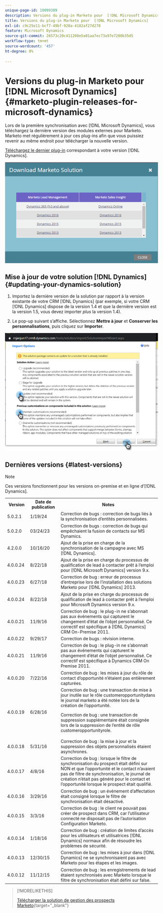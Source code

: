 ```yaml
---
unique-page-id: 10099389
description: Versions du plug-in Marketo pour  [!DNL Microsoft Dynamics]  - Documentation de Marketo - Documentation du produit
title: Versions du plug-in Marketo pour  [!DNL Microsoft Dynamics]
exl-id: c9c25e11-bcf7-49bf-920a-4182af27d278
feature: Microsoft Dynamics
source-git-commit: 26573c20c411208e5a01aa7ec73a97e7208b35d5
workflow-type: tm+mt
source-wordcount: '457'
ht-degree: 0%

---
```


# Versions du plug-in Marketo pour [!DNL Microsoft Dynamics] {#marketo-plugin-releases-for-microsoft-dynamics}

Lors de la première synchronisation avec [!DNL Microsoft Dynamics], vous téléchargez la dernière version des modules externes pour Marketo. Marketo met régulièrement à jour ces plug-ins afin que vous puissiez revenir au même endroit pour télécharger la nouvelle version.

[Téléchargez le dernier plug-in](/help/marketo/product-docs/crm-sync/microsoft-dynamics-sync/sync-setup/download-the-marketo-lead-management-solution.md) correspondant à votre version [!DNL Dynamics].

![](assets/marketo-plugin-releases-for-microsoft-dynamics-1.png)

## Mise à jour de votre solution [!DNL Dynamics] {#updating-your-dynamics-solution}

1. Importez la dernière version de la solution par rapport à la version existante de votre CRM [!DNL Dynamics] (par exemple, si votre CRM [!DNL Dynamics] dispose de la version 1.4 et que la dernière version est la version 1.5, vous devez importer _plus_ la version 1.4).

1. Le pop-up suivant s’affiche. Sélectionnez **Mettre à jour** et **Conserver les personnalisations**, puis cliquez sur **Importer**.

![](assets/marketo-plugin-releases-for-microsoft-dynamics-2.png)

## Dernières versions {#latest-versions}

>[!NOTE]
>
>Ces versions fonctionnent pour les versions on-premise et en ligne d’[!DNL Dynamics].

<table>
 <tbody>
  <tr>
   <th style="width:15%">Version</th>
   <th style="width:20%">Date de publication</th>
   <th style="width:65%">Notes</th>
  </tr>
  <tr>
   <td>5.0.2.1</td>
   <td>1/19/24</td>
   <td>Correction de bugs : correction de bugs liés à la synchronisation d’entités personnalisées.</td>
  </tr>
  <tr>
   <td>5.0.2.0</td>
   <td>03/24/23</td>
   <td>Correction de bugs : correction de bugs qui empêchaient la fusion de contacts sur MS Dynamics.</td>
  </tr>
  <tr>
   <td colspan="1">4.2.0.0</td>
   <td colspan="1">10/16/20</td>
   <td colspan="1">Ajout de la prise en charge de la synchronisation de la campagne avec MS [!DNL Dynamics].</td>
  </tr>
  <tr>
   <td colspan="1">4.0.0.24</td>
   <td colspan="1">8/22/18</td>
   <td colspan="1">Ajout de la prise en charge du processus de qualification de lead à contacter prêt à l’emploi pour [!DNL Microsoft Dynamics] version 9.x.</td>
  </tr>
  <tr>
   <td colspan="1">4.0.0.23</td>
   <td colspan="1">6/27/18</td>
   <td colspan="1">Correction de bug : erreur de processus d’entreprise lors de l’installation des solutions Marketo pour [!DNL Dynamics] 2013.</td>
  </tr>
  <tr>
   <td>4.0.0.24</td>
   <td>8/22/18</td>
   <td>Ajout de la prise en charge du processus de qualification de lead à contacter prêt à l’emploi pour Microsoft Dynamics version 9.x.</td>
  </tr>
  <tr>
   <td colspan="1"><p>4.0.0.21</p></td>
   <td colspan="1">11/9/16</td>
   <td colspan="1">Correction de bug : le plug-in ne s’abonnait pas aux événements qui capturent le changement d’état de l’objet personnalisé. Ce correctif est spécifique à [!DNL Dynamics] CRM On-Premise 2011. </td>
  </tr>
  <tr>
   <td>4.0.0.22</td>
   <td>9/29/17</td>
   <td>Correction de bugs : révision interne.</td>
  </tr>
  <tr>
   <td><p>4.0.0.21</p></td>
   <td>11/9/16</td>
   <td>Correction de bug : le plug-in ne s’abonnait pas aux événements qui capturent le changement d’état de l’objet personnalisé. Ce correctif est spécifique à Dynamics CRM On Premise 2011.</td>
  </tr>
  <tr>
   <td>4.0.0.20</td>
   <td>7/22/16</td>
   <td>Correction de bug : les mises à jour du rôle de contact d’opportunité n’étaient pas entièrement capturées.</td>
  </tr>
  <tr>
   <td>4.0.0.19</td>
   <td>6/28/16</td>
   <td>Correction de bug : une transaction de mise à jour inutile sur le rôle customeropportunitydans le journal marketo a été notée lors de la création de l’opportunité.<p>Correction de bug : une transaction de suppression supplémentaire était consignée lors de la suppression de l’entité de rôle customeropportunityrole.</td>
  </tr>
  <tr>
   <td>4.0.0.18</td>
   <td>5/31/16</td>
   <td>Correction de bug : la mise à jour et la suppression des objets personnalisés étaient asynchrones.</td>
  </tr>
  <tr>
   <td>4.0.0.17</td>
   <td>4/8/16</td>
   <td>Correction de bug : lorsque le filtre de synchronisation du prospect était défini sur NON et que l’opportunité et le contact n’avaient pas de filtre de synchronisation, le journal de création n’était pas généré pour le contact et l’opportunité lorsque le prospect était qualifié.</td>
  </tr>
  <tr>
   <td>4.0.0.16</td>
   <td>3/29/16</td>
   <td>Correction de bug : un événement d’affectation était consigné lorsque le filtre de synchronisation était désactivé.</td>
  </tr>
  <tr>
   <td>4.0.0.15</td>
   <td>3/3/16</td>
   <td>Correction de bug : le client ne pouvait pas créer de prospect dans CRM, car l’utilisateur connecté ne disposait pas de l’autorisation Configuration Marketo.</td>
  </tr>
  <tr>
   <td colspan="1">4.0.0.14</td>
   <td colspan="1">1/18/16</td>
   <td colspan="1">Correction de bug : création de limites d’accès pour les utilisateurs et utilisatrices [!DNL Dynamics] normaux afin de résoudre les problèmes de sécurité.</td>
  </tr>
  <tr>
   <td colspan="1">4.0.0.13</td>
   <td colspan="1">12/30/15</td>
   <td>Correction de bug : les mises à jour dans [!DNL Dynamics] ne se synchronisaient pas avec Marketo pour les étapes et les images.</td>
  </tr>
  <tr>
   <td>4.0.0.12</td>
   <td>11/12/15</td>
   <td>Correction de bug : les enregistrements de lead étaient synchronisés avec Marketo lorsque le filtre de synchronisation était défini sur false.</td>
  </tr>
 </tbody>
</table>

>[!MORELIKETHIS]
>
>[Télécharger la solution de gestion des prospects Marketo](/help/marketo/product-docs/crm-sync/microsoft-dynamics-sync/sync-setup/download-the-marketo-lead-management-solution.md){target="_blank"}
